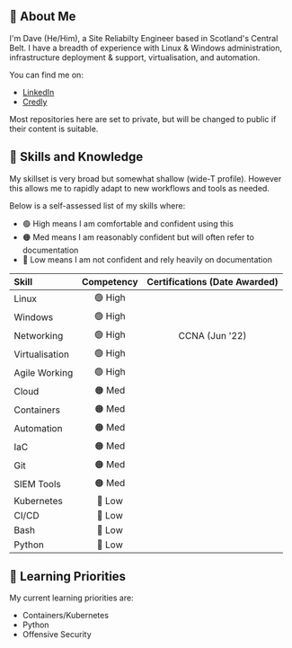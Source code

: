 ## 🧑 About Me

I'm Dave (He/Him), a Site Reliabilty Engineer based in Scotland's Central Belt. I have a breadth of experience with Linux & Windows administration, infrastructure deployment & support, virtualisation, and automation.

You can find me on:
- [LinkedIn](https://www.linkedin.com/in/dave-m-86b386138/)
- [Credly](https://www.credly.com/users/dave-mulholland.9fb54736)


Most repositories here are set to private, but will be changed to public if their content is suitable.

## 📖 Skills and Knowledge
My skillset is very broad but somewhat shallow (wide-T profile). However this allows me to rapidly adapt to new workflows and tools as needed.

Below is a self-assessed list of my skills where:
- 🟢 High means I am comfortable and confident using this
- 🟠 Med means I am reasonably confident but will often refer to documentation
- 🔴 Low means I am not confident and rely heavily on documentation


| Skill          | Competency | Certifications (Date Awarded) |
| :------------- | :--------: | :---------------------------: |
| Linux          |   🟢 High   |                               |
| Windows        |   🟢 High   |                               |
| Networking     |   🟢 High   |        CCNA (Jun '22)         |
| Virtualisation |   🟢 High   |                               |
| Agile Working  |   🟢 High   |                               |
| Cloud          |   🟠 Med    |                               |
| Containers     |   🟠 Med    |                               |
| Automation     |   🟠 Med    |                               |
| IaC            |   🟠 Med    |                               |
| Git            |   🟠 Med    |                               |
| SIEM Tools     |   🟠 Med    |                               |
| Kubernetes     |   🔴 Low    |                               |
| CI/CD          |   🔴 Low    |                               |
| Bash           |   🔴 Low    |                               |
| Python         |   🔴 Low    |                               |

## 🌱 Learning Priorities
My current learning priorities are:

- Containers/Kubernetes
- Python
- Offensive Security
